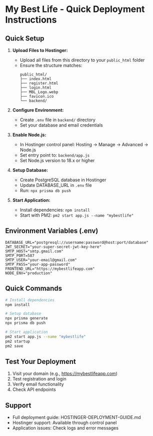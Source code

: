 # My Best Life - Quick Deployment Instructions

## Quick Setup

1. **Upload Files to Hostinger:**
   - Upload all files from this directory to your `public_html` folder
   - Ensure the structure matches:
     ```
     public_html/
     ├── index.html
     ├── register.html
     ├── login.html
     ├── MBL_Logo.webp
     ├── favicon.ico
     └── backend/
     ```

2. **Configure Environment:**
   - Create `.env` file in `backend/` directory
   - Set your database and email credentials

3. **Enable Node.js:**
   - In Hostinger control panel: Hosting → Manage → Advanced → Node.js
   - Set entry point to: `backend/app.js`
   - Set Node.js version to 18.x or higher

4. **Setup Database:**
   - Create PostgreSQL database in Hostinger
   - Update DATABASE_URL in `.env` file
   - Run: `npx prisma db push`

5. **Start Application:**
   - Install dependencies: `npm install`
   - Start with PM2: `pm2 start app.js --name "mybestlife"`

## Environment Variables (.env)

```env
DATABASE_URL="postgresql://username:password@host:port/database"
JWT_SECRET="your-super-secret-jwt-key-here"
SMTP_HOST="smtp.gmail.com"
SMTP_PORT=587
SMTP_USER="your-email@gmail.com"
SMTP_PASS="your-app-password"
FRONTEND_URL="https://mybestlifeapp.com"
NODE_ENV="production"
```

## Quick Commands

```bash
# Install dependencies
npm install

# Setup database
npx prisma generate
npx prisma db push

# Start application
pm2 start app.js --name "mybestlife"
pm2 startup
pm2 save
```

## Test Your Deployment

1. Visit your domain (e.g., https://mybestlifeapp.com)
2. Test registration and login
3. Verify email functionality
4. Check API endpoints

## Support

- Full deployment guide: HOSTINGER-DEPLOYMENT-GUIDE.md
- Hostinger support: Available through control panel
- Application issues: Check logs and error messages
